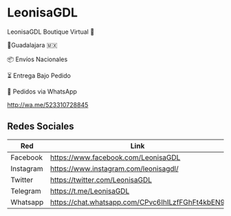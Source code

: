 # LeonisaGDL

LeonisaGDL Boutique Virtual 👙

📍Guadalajara 🇲🇽

📦 Envíos Nacionales

⏳ Entrega Bajo Pedido

📲 Pedidos via WhatsApp

http://wa.me/523310728845

## Redes Sociales

| Red      | Link |
| ----------- | ----------- |
| Facebook    | https://www.facebook.com/LeonisaGDL     |
| Instagram   | https://www.instagram.com/leonisagdl/     |
| Twitter     | https://twitter.com/LeonisaGDL |
| Telegram    | https://t.me/LeonisaGDL |
| Whatsapp    | https://chat.whatsapp.com/CPvc6IhILzfFGhFt4kbEN9 |
